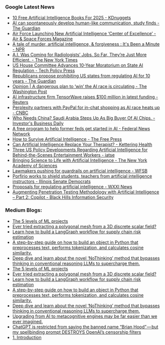 ### Google Latest News
<!-- GOOGLE-NEWS-CONTENT:START -->

- [10 Free Artificial Intelligence Books For 2025 - KDnuggets](https://news.google.com/rss/articles/CBMifEFVX3lxTE1WSEM2Snc4RVM4M2hIX3pZMGFvNF9lQXFBSFVXdE5PNGxkTFNNRXMxcE9ra0FZeHV4VU9odjVJdjc0cGJSUGhZdXRmTUY5VkNZbEdRMGNBblYtUWY0X0dqeDctQV9PajNub1NjM0NCdVd5RXp6WnRBVC1aZks?oc=5)
- [AI can spontaneously develop human-like communication, study finds - The Guardian](https://news.google.com/rss/articles/CBMitwFBVV95cUxQNXBzUVlrckpyZ3ZfdWNPMi1mdlFNbXdPOWIydnJBXzRBcFRZbUhIY2xvWXJHSzZMdVdlenBjM1g1UFdsNDBweTN0ZlgwOEprUHQwbWZoZUdkQmZGWUZfel9qSjQ1YktCb0pEcF9aeUlGV01KUUZVSTVVWW01eGQ1ODF2bDZJc1c4TFRHbXktX3RyeG5CYVRDZ0lrYzRJbnN0RUJZb1hsbE9CaDJPbXVLWXZQbFVwMTg?oc=5)
- [Air Force Launching New Artificial Intelligence ‘Center of Excellence’ - Air & Space Forces Magazine](https://news.google.com/rss/articles/CBMipgFBVV95cUxQZEw4ZDlZMlVITWdoNHpYeERha1pndG1HMzM3bndQUWZwZmhEU2hQRVpHek9IUW1KZ00zY0piWjRGQ1ZYXzdSRGZKT2R6cHdVUmRpcHVZN0paSF9ybGdTcmpKMFhOVVg1eU1idHJORlpHT1p6ZUNia185dktzRlFLcGVXNE8yZ256RTRHUmRQV0R1cGZCNWRPc0FjY3FxYW9NNy1jRk53?oc=5)
- [A tale of murder, artificial intelligence, & forgiveness : It's Been a Minute - NPR](https://news.google.com/rss/articles/CBMickFVX3lxTE5IdTg3TU5CNDR0eWJFMDQxUnB1d3B0WmRTR2NnRmlDRXdUQXNfU1VxTVFCa09tZTZ1R0R1VmNaRDR4ZDV3VENlVFVacC0yMU1ucVpST3AtdFIwRkExRGNhTzFleTlQQXljcHlsc3FUb1E4dw?oc=5)
- [A.I. Was Coming for Radiologists’ Jobs. So Far, They’re Just More Efficient. - The New York Times](https://news.google.com/rss/articles/CBMiiwFBVV95cUxPYk94ejRBZzFNcmRSUUlOaUVkaHUxWFcyd0EzWkYtUkxRVjRONEZhLWlpTnhjZXBDOUh3Y3JXZ0hFYkZWMDg3YzM1cGVMV3V1WGJwcVpWVDBhVjIxVXpQRXVSbXZoOE80VXRvcDVycVlTREptdUs5SUVWZ21MYnZBYVNVZ3BfdFlVb3RN?oc=5)
- [US House Committee Advances 10-Year Moratorium on State AI Regulation - Tech Policy Press](https://news.google.com/rss/articles/CBMimgFBVV95cUxQdERWcUJNbUpLNTh6cXNRTXRWMUZqR2pOUExBc2tSUWF1OGFZTE5PSjB1NTlvakREM0ZleEpWbzdnMlExNEIxSlNubWotM3NHMFQ2UnY4LWZJSl9UUEdfa1ZvUV91eU84QmNnU3paQ1VqOUtPd2s1dFJGQmxRVjR2bHJCc19wMzVmMFlHaXIxMzF4S2xqZUJPMFV3?oc=5)
- [Republicans propose prohibiting US states from regulating AI for 10 years - The Guardian](https://news.google.com/rss/articles/CBMihAFBVV95cUxQNXUwLTVUNzZqemNvS2oxems3aUdUMFRHQU8zd0xGR3Vxd2xfWHNnZlA4YnJhS3lKUUdRd0JtZThmNE0xb09Ra1JaS00zWC1SSmszV2FBV1VtMmgwUU5vcUJLTWxQZWFzb00weFJ3TXJNSkFJREYtU2dOekJIRGxjMEJrcUs?oc=5)
- [Opinion | A dangerous plan to ‘win’ the AI race is circulating - The Washington Post](https://news.google.com/rss/articles/CBMirwFBVV95cUxQb1lfYUotZXNkTUJIOFJOb1d1dWtoYkltN2hCWDZ4R1V5anhnb21GbWxhRXk2S0l0SG1PNVFTdldyNzdPV041TU5RaVR5bGY5MWpnYjVFT0NFWWo2TTJuQ3RWVDNadVBhMEtVRTNaMTNJZ0VQLUV4UDBtMFNxQk5aVlU3dXY4R3BuUjdCUE83ZXlqYXhkaHJWRlNKaGdpZFZVSFFBN1VMTUp2dDFDZG5J?oc=5)
- [AI infrastructure firm TensorWave raises $100 million in latest funding - Reuters](https://news.google.com/rss/articles/CBMisgFBVV95cUxPUWo0NndSZFVjeGJURVEzN1hfbXZQM3dVR3ptd3dPWGNDUklidW9GWUw5XzE5WVo4T2FtT0tlR29rc3g1aUFEb2NLWnM1X1RpcFFlSDFuUEl1MThGUGpLdktMRC1vQWduZ1ZPbkpoUnFSbkhKbWZ4bm4yZ1paODBNTDdidFExdE0taGprMjdLMkNwZmhhM2Vhc3JwdTF4V3FQRS1jYU54cHJuSWJsRl83YmNn?oc=5)
- [Perplexity partners with PayPal for in-chat shopping as AI race heats up - CNBC](https://news.google.com/rss/articles/CBMilwFBVV95cUxOanc5ejlwekRnX1FiYXBLMnBwdjhXb1ZONG83ZHc0a3FCdnMtNEM5SjlOVExuaTJqTG41VjlOTVpycEFjWHFqS25kTTF2SFJjTDFreGRuOHFZUEtPNjl3cks0OWI2OGc3VWZoZnVlNEphWkllMlA3QVBKRmo0Q2RDX3Bvdmd3dUpILUl6dm94UWtnVlRaVFhR0gGcAUFVX3lxTE1sdGV1MTkyU2VNd1luVnNtR2ZpUzhWM3p4OEVpVFJZSmw0ZGw1RGlTZWxlSDhiaWZwbU1EM3B4dWVtNDcxSm9rTUVkUnVOYlFVVEs1Qm9ONC1GMjFDZkRtcWM1c3BzdGJKbkFGaHdJVTRhNWM5U3RmVERBZ1Baa1ZXM1dLX1VKZzQwdVNkQWMyMnQxbERxUmZwLVFudA?oc=5)
- [Who Needs China? Saudi Arabia Steps Up As Big Buyer Of AI Chips. - Investor's Business Daily](https://news.google.com/rss/articles/CBMijwFBVV95cUxPdGtta0ZYYldNNkl5VXlsS2tzWk4yLWlQeG84TzRDQjRRV2Zjc2pfN0ZJLW5FMy1oNG15YWZRd1FvRXVfbUZEem5haW1IUElITFRwQ3FFbUwxNU1fSmd1QWgyLWwxN00zQ19LRjJVYnZSQzZEZFlTc3kwMkRQck1BWkd2WkZySVpPazEtUWRLTQ?oc=5)
- [A free program to help former feds get started in AI - Federal News Network](https://news.google.com/rss/articles/CBMitwFBVV95cUxQXzlSSi1Pb1ktUjl4enVjMlFESnRmMzM3SlJLR3VKUzVwLXg4VVFCdkhsaGpjWC16YlduMjFERlZGemh5bmRkMXhBc3JVSm8xZVNVNXRSVV80S0kwUkVNU3dwRVlqSmdjQ29BSDFmMDZCU3YyWWRJdVFTUnhpamVqVUVJV2VacThJck1YX2hZNlAzLWFuOWhZYnc1OWVmNER5SlVITGwwVVRkc3F1enJQbVpPWnNOWFk?oc=5)
- [How to Survive Artificial Intelligence - The Free Press](https://news.google.com/rss/articles/CBMibkFVX3lxTE1vaVhaaGhVY2tiVkxMT29pc1M1TzJGTmtGdENXYVA5QlJlZGNpdkVWaGF0QWdXLXo4TWJEOG5UdHBCOUFrMk9nbFdQdFo0XzgySmc0QUVoOWhEOVd6dlVGbmV3TFFSNkZackxqS3R3?oc=5)
- [Can Artificial Intelligence Replace Your Therapist? - Kettering Health](https://news.google.com/rss/articles/CBMihgFBVV95cUxOeEtoY3A1N1l3N2NESVFpeGNybHQ5eW94ZXRISVVTQjV0U0FWLVZCMEhHTm9QWkNqNl9GdEs4R1JlbG5Jby0tQ2Qyd2hyNXhheGhHbFo0cGtDTkVqYTBWWnhVTHFQVGtadElxeVhsV2E2b21qREk0eW45Y2c5ZXQ0azB3VzVmQQ?oc=5)
- [Three US Policy Developments Regarding Artificial Intelligence for Behind-the-Scenes Entertainment Workers - iatse](https://news.google.com/rss/articles/CBMiwwFBVV95cUxNRFpyYUxZWUIwbF9NUXNfSVFCT1NQc1Q0UmF5LVlSVE14eFJlUUVxWVNOb2hTbGVCVEk5UnMyLWNmRGZzSThMSWFKQTQ3ZkRhZ0IyM05meVMxUC1sMXNVZ0p1OTBwVUNHYnNpRG10TGFEZmhuanV2LW1xYnNJQVZXT05FQkt6ZHlWRy1rUFp2RHZHcHUxeVZwanJRdWtVV0NiYVprcFVLbUVYdURsREtRYWtaTkdtVGVnbVp4OVZsTmNHcmM?oc=5)
- [Bringing Science to Life with Artificial Intelligence - The New York Academy of Sciences](https://news.google.com/rss/articles/CBMimwFBVV95cUxPMDd5azkwSnlWZTFqWGpNWTVZSVNsVkdfTHUwVFAyTVlGNFF4N0R3V21OTmtIY0U1LW83MmJkNFREdjBKUTJtRmp1QUFmRm9zTzcwWTBiaDlkZjNSVmh6cUx3WF9uNTY1bW9vQ0YzRzFfRDVpcjJCM3lGaXZySFdNb0NXZVI4VmR6S19XcXhlV1dsdUs2YUdUUUlIWQ?oc=5)
- [Lawmakers pushing for guardrails on artificial intelligence - WFSB](https://news.google.com/rss/articles/CBMijgFBVV95cUxPZHVWLWItbm9Vb3k5NEZHNjZwQlJZTkM0VjRhMFR5VkZpLWZuY2FlNUZvQnMzaWVhal95dDBNMllxVTIyZzI1eEg5b2gtZ3k3LTdEVkVFVmsyTHJwdE5QNE8xVmFtdE1nVHF4WlE3X2dfWFJEVkRxX0Q5d3FzTXVsT0p3Ym9DNE1JR3M3OHpR0gGiAUFVX3lxTE5Sbm9STkp1QnZYRzhNSzNiTWE0SDNmbzM3TzhTUmhVNjNJMU9zRE1wWjlST2U4WkhMX1g3RlpOZEpyVXd2OFRpSktQdmVodzVkOXp4YlFUVkhMU1VGSzhhTGJSMGtaSG9BTkszZTh2dG9iODNCWUFtMGZGd2t1TWI1YUZLTGgxcVR6blQtZ0FsaUZudTQ2akg4MzVBdVlXOGlzdw?oc=5)
- [Porfirio works to shield students, teachers from artificial intelligence instructors - Illinois Senate Democrats](https://news.google.com/rss/articles/CBMi_wFBVV95cUxNdjk2WUpYNzJLSHNpZVpZcXdKeXA1MEIyNWlyOC11eUlsTVZiMjJyUHhQdUZNeHhzbVlWZ1FTSXltSVNOQlBGZHIta05CWDI4dENfdlBiN2o5YUVMU2ozamdfcERBSXA1LVpyLWswdjRCMnRfYThvSVppcmJpYUxWUE5yRXd1d3hMUXZ0RWxxU3FaNlRZbGtoSnFENERhckpSTDE1U3N0em1nM2xnNlZUZlBvYXFjRmEwVThsckMwLVRVc0JoNm05a3NXanpnWFVPSDkwQlFYVWZBck9PYTh1Z2dqdXNqaktLbXZialBrU1pmb2pNU3psZkwxa2lYaTQ?oc=5)
- [Proposals for regulating artificial intelligence - WXXI News](https://news.google.com/rss/articles/CBMiowFBVV95cUxQSlY4Xzl4VERQZTlyZllDZjFpU2p2XzY4dFRVRmgxN0F0d2lMRlI2dG5HSEtZcldJdU5pd0lCZFNaUzdiYVJ6b19uQUdwNUxNSXNieFpPZ1IwN0RiRjJvQ0VCcFF6bDUyZlEzb0h5cm12bkV1clczd2w1ODN2SXpEb2ZSOG9mLWNxZW9HTEFwTmp3V2hTWjROd19heTY0bWZUV0hz?oc=5)
- [Augmenting Penetration Testing Methodology with Artificial Intelligence – Part 2: Copilot - Black Hills Information Security](https://news.google.com/rss/articles/CBMieEFVX3lxTE56cnpTUkljb2twRVRraVJod3dfb1BsZGN4NEI0Q3k0UDQwQUVHck1wV2w3aEIzVG5hZGpKYVRlWnIxOVBSX1g1Qzk0andiMS1jN1pJV2tVQUNLS1RjclBEZjE0d19wMkVIeG9QSXc4N3pISXJGaTFudQ?oc=5)<!-- GOOGLE-NEWS-CONTENT:END -->

### Medium Blogs:
<!-- MEDIUM-CONTENT:START -->

- [The 5 levels of ML projects](https://medium.com/data-science-collective/why-your-machine-learning-projects-wont-land-you-a-job-56d9658d310c?source=topic_portal---recommended_stories---machine_learning---0-107--------------------7d65570e_7a7f_4fbe_8f29_a96a954b29b0--------------)
- [Ever tried extracting a polygonal mesh from a 3D discrete scalar field?](https://medium.com/data-science-collective/the-10-weirdest-most-brilliant-algorithms-ever-devised-and-what-they-actually-do-2e11bee2d77e?source=topic_portal---recommended_stories---machine_learning---1-107--------------------7d65570e_7a7f_4fbe_8f29_a96a954b29b0--------------)
- [Learn how to build a LangGraph workflow for supply chain risk estimation](https://medium.com/data-science-collective/probabilistic-reasoning-in-agentic-ai-handling-uncertainty-with-model-context-protocol-mcp-9087c745e771?source=topic_portal---recommended_stories---machine_learning---2-107--------------------7d65570e_7a7f_4fbe_8f29_a96a954b29b0--------------)
- [A step-by-step guide on how to build an object in Python that preprocesses text, performs tokenization, and calculates cosine similarity.](https://medium.com/data-science-collective/diy-ai-ml-nlp-tokenization-text-similarity-39c7afdb6adc?source=topic_portal---recommended_stories---machine_learning---3-107--------------------7d65570e_7a7f_4fbe_8f29_a96a954b29b0--------------)
- [Deep dive and learn about the novel ‘NoThinking’ method that bypasses thinking in conventional reasoning LLMs to supercharge them.](https://medium.com/ai-advances/you-dont-need-thinking-in-llms-to-reason-better-e853f8f54a66?source=topic_portal---recommended_stories---machine_learning---4-107--------------------7d65570e_7a7f_4fbe_8f29_a96a954b29b0--------------)
- [The 5 levels of ML projects](https://medium.com/data-science-collective/why-your-machine-learning-projects-wont-land-you-a-job-56d9658d310c?source=topic_portal---recommended_stories---machine_learning---0-107--------------------7d65570e_7a7f_4fbe_8f29_a96a954b29b0--------------)
- [Ever tried extracting a polygonal mesh from a 3D discrete scalar field?](https://medium.com/data-science-collective/the-10-weirdest-most-brilliant-algorithms-ever-devised-and-what-they-actually-do-2e11bee2d77e?source=topic_portal---recommended_stories---machine_learning---1-107--------------------7d65570e_7a7f_4fbe_8f29_a96a954b29b0--------------)
- [Learn how to build a LangGraph workflow for supply chain risk estimation](https://medium.com/data-science-collective/probabilistic-reasoning-in-agentic-ai-handling-uncertainty-with-model-context-protocol-mcp-9087c745e771?source=topic_portal---recommended_stories---machine_learning---2-107--------------------7d65570e_7a7f_4fbe_8f29_a96a954b29b0--------------)
- [A step-by-step guide on how to build an object in Python that preprocesses text, performs tokenization, and calculates cosine similarity.](https://medium.com/data-science-collective/diy-ai-ml-nlp-tokenization-text-similarity-39c7afdb6adc?source=topic_portal---recommended_stories---machine_learning---3-107--------------------7d65570e_7a7f_4fbe_8f29_a96a954b29b0--------------)
- [Deep dive and learn about the novel ‘NoThinking’ method that bypasses thinking in conventional reasoning LLMs to supercharge them.](https://medium.com/ai-advances/you-dont-need-thinking-in-llms-to-reason-better-e853f8f54a66?source=topic_portal---recommended_stories---machine_learning---4-107--------------------7d65570e_7a7f_4fbe_8f29_a96a954b29b0--------------)
- [Upgrading from AI to metacognitive engines may be far easier than we ever imagined.](https://medium.com/ai-advances/how-can-you-trick-your-ai-into-thinking-on-its-own-ebe67e218b61?source=topic_portal---recommended_stories---machine_learning---5-107--------------------7d65570e_7a7f_4fbe_8f29_a96a954b29b0--------------)
- [ChatGPT is restricted from saying the banned name “Brian Hood” — but my spellbinding prompt DESTROYS OpenAI’s censorship filters](https://medium.com/the-generator/how-to-make-chatgpt-say-the-name-brian-hood-e695eb21a803?source=topic_portal---recommended_stories---machine_learning---6-107--------------------7d65570e_7a7f_4fbe_8f29_a96a954b29b0--------------)
- [1. Introduction](https://medium.com/data-science-collective/intent-driven-natural-language-interface-a-hybrid-llm-intent-classification-approach-e1d96ad6f35d?source=topic_portal---recommended_stories---machine_learning---7-107--------------------7d65570e_7a7f_4fbe_8f29_a96a954b29b0--------------)<!-- MEDIUM-CONTENT:END -->
